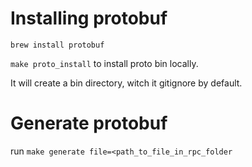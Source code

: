 # Installing protobuf

`brew install protobuf`

`make proto_install` to install proto bin locally.

It will create a bin directory, witch it gitignore by default.

# Generate protobuf

run `make generate file=<path_to_file_in_rpc_folder`
